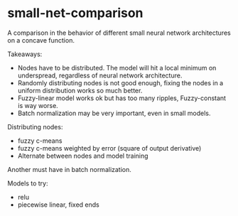 # small-net-comparison
A comparison in the behavior of different small neural network architectures on a concave function.

Takeaways:

- Nodes have to be distributed. The model will hit a local minimum on underspread, regardless of neural network architecture.
- Randomly distributing nodes is not good enough, fixing the nodes in a uniform distribution works so much better.
- Fuzzy-linear model works ok but has too many ripples, Fuzzy-constant is way worse.
- Batch normalization may be very important, even in small models.


Distributing nodes:
- fuzzy c-means
- fuzzy c-means weighted by error (square of output derivative)
- Alternate between nodes and model training

Another must have in batch normalization.

Models to try:
- relu
- piecewise linear, fixed ends
